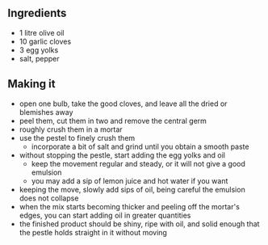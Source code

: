 ## Ingredients ##

* 1 litre olive oil
* 10 garlic cloves
* 3 egg yolks
* salt, pepper

## Making it ##

* open one bulb, take the good cloves, and leave all the dried or blemishes away
* peel them, cut them in two and remove the central germ
* roughly crush them in a mortar
* use the pestel to finely crush them
  * incorporate a bit of salt and grind until you obtain a smooth paste
* without stopping the pestle, start adding the egg yolks and oil
  * keep the movement regular and steady, or it will not give a good emulsion
  * you may add a sip of lemon juice and hot water if you want
* keeping the move, slowly add sips of oil, being careful the emulsion does not collapse
* when the mix starts becoming thicker and peeling off the mortar's edges, you can start adding oil in greater quantities
* the finished product should be shiny, ripe with oil, and solid enough that the pestle holds straight in it without moving
